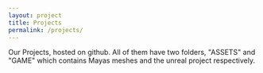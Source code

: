 ```yaml
---
layout: project
title: Projects
permalink: /projects/
---
```


Our Projects, hosted on github. All of them have two folders, "ASSETS" and "GAME" which contains Mayas meshes and the unreal project respectively.